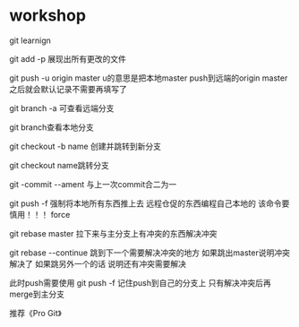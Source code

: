 # workshop
git learnign

git add -p 展现出所有更改的文件

git push -u origin master
u的意思是把本地master push到远端的origin master 之后就会默认记录不需要再填写了

git branch -a 可查看远端分支

git branch查看本地分支

git checkout -b name 创建并跳转到新分支

git checkout name跳转分支

git -commit --ament 与上一次commit合二为一

git push -f  强制将本地所有东西推上去 远程仓促的东西编程自己本地的   该命令要慎用！！！ force

git rebase master 拉下来与主分支上有冲突的东西解决冲突

git rebase --continue 跳到下一个需要解决冲突的地方  如果跳出master说明冲突解决了  如果跳另外一个的话 说明还有冲突需要解决

此时push需要使用 git push -f  记住push到自己的分支上 只有解决冲突后再merge到主分支


推荐《Pro Git》
